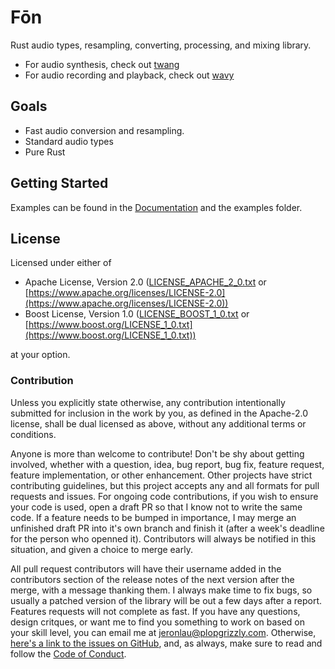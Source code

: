 # Fōn
Rust audio types, resampling, converting, processing, and mixing library.
 - For audio synthesis, check out [twang](https://crates.io/crates/twang)
 - For audio recording and playback, check out
   [wavy](https://crates.io/crates/wavy)

## Goals
- Fast audio conversion and resampling.
- Standard audio types
- Pure Rust

## Getting Started
Examples can be found in the [Documentation](https://docs.rs/fon) and the
examples folder.

## License
Licensed under either of
 - Apache License, Version 2.0
   ([LICENSE_APACHE_2_0.txt](https://github.com/AldaronLau/fon/blob/main/LICENSE_APACHE_2_0.txt) or
   [https://www.apache.org/licenses/LICENSE-2.0](https://www.apache.org/licenses/LICENSE-2.0))
 - Boost License, Version 1.0
   ([LICENSE_BOOST_1_0.txt](https://github.com/AldaronLau/fon/blob/main/LICENSE_BOOST_1_0.txt) or
   [https://www.boost.org/LICENSE_1_0.txt](https://www.boost.org/LICENSE_1_0.txt))

at your option.

### Contribution
Unless you explicitly state otherwise, any contribution intentionally submitted
for inclusion in the work by you, as defined in the Apache-2.0 license, shall be
dual licensed as above, without any additional terms or conditions.

Anyone is more than welcome to contribute!  Don't be shy about getting involved,
whether with a question, idea, bug report, bug fix, feature request, feature
implementation, or other enhancement.  Other projects have strict contributing
guidelines, but this project accepts any and all formats for pull requests and
issues.  For ongoing code contributions, if you wish to ensure your code is
used, open a draft PR so that I know not to write the same code.  If a feature
needs to be bumped in importance, I may merge an unfinished draft PR into it's
own branch and finish it (after a week's deadline for the person who openned
it).  Contributors will always be notified in this situation, and given a choice
to merge early.

All pull request contributors will have their username added in the contributors
section of the release notes of the next version after the merge, with a message
thanking them.  I always make time to fix bugs, so usually a patched version of
the library will be out a few days after a report.  Features requests will not
complete as fast.  If you have any questions, design critques, or want me to
find you something to work on based on your skill level, you can email me at
[jeronlau@plopgrizzly.com](mailto:jeronlau@plopgrizzly.com).  Otherwise,
[here's a link to the issues on GitHub](https://github.com/AldaronLau/fon/issues),
and, as always, make sure to read and follow the
[Code of Conduct](https://github.com/AldaronLau/fon/blob/main/CODE_OF_CONDUCT.md).
